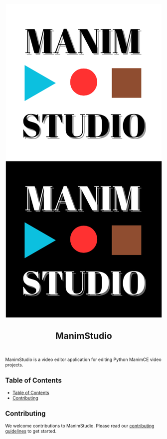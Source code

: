 <p align="center">
  <p align=center>
    <img src="./docs/_static/ManimStudioLogoDark.png#gh-dark-mode-only" alt="ManimStudio Logo"/>
    <img src="./docs/_static/ManimStudioLogoLight.png#gh-light-mode-only" alt="ManimStudio Logo"/>
  </p>
  <h1 align="center">ManimStudio</h1>
  
</p>
<br/>

ManimStudio is a video editor application for editing Python ManimCE video projects.

## Table of Contents

- [Table of Contents](#table-of-contents)
- [Contributing](#contributing)

## Contributing

We welcome contributions to ManimStudio. Please read our [contributing guidelines](./CONTRIBUTING.md) to get started.

